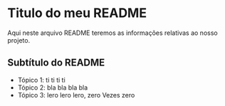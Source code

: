 # Titulo do meu README

Aqui neste arquivo README teremos as informações relativas ao nosso projeto.

## Subtítulo do README

- Tópico 1: ti ti ti ti
- Tópico 2: bla bla bla bla
- Tópico 3: lero lero lero, zero
Vezes zero


